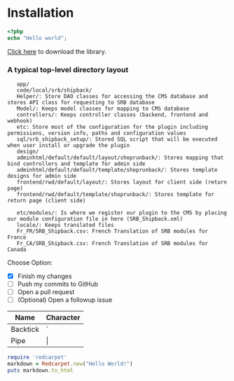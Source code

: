 # Installation
```php
<?php
echo "Hello world";
```

[Click here](https://google.com.kh) to download the library.

### A typical top-level directory layout
```
   app/
   code/local/srb/shipback/
   Helper/: Store DAO classes for accessing the CMS database and stores API class for requesting to SRB database
   Model/: Keeps model classes for mapping to CMS database
   controllers/: Keeps controller classes (backend, frontend and webhook)
   etc: Store most of the configuration for the plugin including permissions, version info, paths and configuration values
   sql/srb_shipback_setup/: Stored SQL script that will be executed when user install or upgrade the plugin
   design/
   adminhtml/default/default/layout/shoprunback/: Stores mapping that bind controllers and template for admin side
   adminhtml/default/default/template/shoprunback/: Stores template designs for admin side
   frontend/rwd/default/layout/: Stores layout for client side (return page)
   frontend/rwd/default/template/shoprunback/: Stores template for return page (client side)

   etc/modules/: Is where we register our plugin to the CMS by placing our module configuration file in here (SRB_Shipback.xml)
   locale/: Keeps translated files
   Fr_FR/SRB_Shipback.csv: French Translation of SRB modules for France
   Fr_CA/SRB_Shipback.csv: French Translation of SRB modules for Canada

```    

Choose Option:
- [x] Finish my changes
- [ ] Push my commits to GitHub
- [ ] Open a pull request
- [ ] \(Optional) Open a followup issue

| Name     | Character |
| ---      | ---       |
| Backtick | `         |
| Pipe     | \|        |

```ruby
require 'redcarpet'
markdown = Redcarpet.new("Hello World!")
puts markdown.to_html

